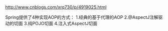 http://www.cnblogs.com/xrq730/p/4919025.html

Spring提供了4种实现AOP的方式：
1.经典的基于代理的AOP
2.@AspectJ注解驱动的切面
3.纯POJO切面
4.注入式AspectJ切面